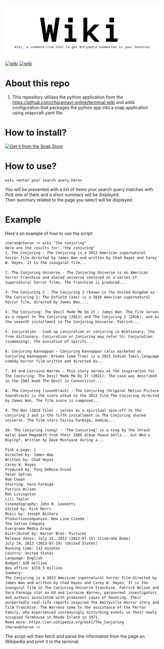 ![wiki](https://github.com/charanravi-online/wiki/blob/main/snap_icon/wiki_banner.png)



[![wiki](https://snapcraft.io/wiki/badge.svg)](https://snapcraft.io/wiki)
[![wiki](https://snapcraft.io/wiki/trending.svg?name=0)](https://snapcraft.io/wiki)



# About this repo
1. This repository utilises the python application from the https://github.com/charanravi-online/terminal-wiki and adds configuration that packages the python app into a snap application using snapcraft.yaml file. 

# How to install?

[![Get it from the Snap Store](https://snapcraft.io/static/images/badges/en/snap-store-black.svg)](https://snapcraft.io/wiki)


# How to use?

```wiki <enter your search query here>```


You will be presented with a list of items your search query matches with. Pick one of them and a short summary will be displayed.\
Then summary related to the page you select will be displayed.



# Example

Here's an example of how to use the script:

```
charan@charan ~> wiki "the conjuring"
Here are the results for: "the conjuring"
1. The Conjuring - The Conjuring is a 2013 American supernatural horror film directed by James Wan and written by Chad Hayes and Carey W. Hayes. It is the inaugural film...

2. The Conjuring Universe - The Conjuring Universe is an American horror franchise and shared universe centered on a series of supernatural horror films. The franchise is produced...

3. The Conjuring 2 - The Conjuring 2 (known in the United Kingdom as The Conjuring 2: The Enfield Case) is a 2016 American supernatural horror film, directed by James Wan....

4. The Conjuring: The Devil Made Me Do It - James Wan. The film serves as a sequel to The Conjuring (2013) and The Conjuring 2 (2016), and as the seventh installment in The Conjuring Universe. Patrick...

5. Conjuration - Look up conjuration or conjuring in Wiktionary, the free dictionary. Conjuration or Conjuring may refer to: Conjuration (summoning), the evocation of spirits...

6. Conjuring Kannappan - Conjuring Kannappan (also marketed as Conjuring Kannappan: Dreams Come True) is a 2023 Indian Tamil-language comedy horror film written and directed by...

7. Ed and Lorraine Warren - This story serves as the inspiration for The Conjuring: The Devil Made Me Do It (2021). The case was described in the 1983 book The Devil in Connecticut...

8. The Conjuring (soundtrack) - The Conjuring (Original Motion Picture Soundtrack) is the score album to the 2013 film The Conjuring directed by James Wan. The film score is composed...

9. The Nun (2018 film) - serves as a spiritual spin-off to The Conjuring 2 and is the fifth installment in The Conjuring shared universe. The film stars Taissa Farmiga, Demián...

10. The Conjuring (song) - "The Conjuring" is a song by the thrash metal band Megadeth from their 1986 album Peace Sells... but Who's Buying?. Written by Dave Mustaine during a...

Pick a page: 1
Directed by: James Wan
Written by: Chad Hayes
Carey W. Hayes
Produced by: Tony DeRosa-Grund
Peter Safran
Rob Cowan
Starring: Vera Farmiga
Patrick Wilson
Ron Livingston
Lili Taylor
Cinematography: John R. Leonetti
Edited by: Kirk Morri
Music by: Joseph Bishara
Productioncompanies: New Line Cinema
The Safran Company
Evergreen Media Group
Distributed by: Warner Bros. Pictures
Release dates: July 15, 2013 (2013-07-15) (Cinerama Dome)
July 19, 2013 (2013-07-19) (United States)
Running time: 112 minutes
Country: United States
Language: English
Budget: $20 million
Box office: $319.5 million
Summary:
The Conjuring is a 2013 American supernatural horror film directed by James Wan and written by Chad Hayes and Carey W. Hayes. It is the inaugural film in The Conjuring Universe franchise. Patrick Wilson and Vera Farmiga star as Ed and Lorraine Warren, paranormal investigators and authors associated with prominent cases of haunting. Their purportedly real-life reports inspired The Amityville Horror story and film franchise. The Warrens come to the assistance of the Perron family, who experienced increasingly disturbing events in their newly occupied farmhouse in Rhode Island in 1971.
Read more: https://en.wikipedia.org/wiki/The_Conjuring
charan@charan ~> 

```

The script will then fetch and parse the information from the page on Wikipedia and print it to the terminal.
